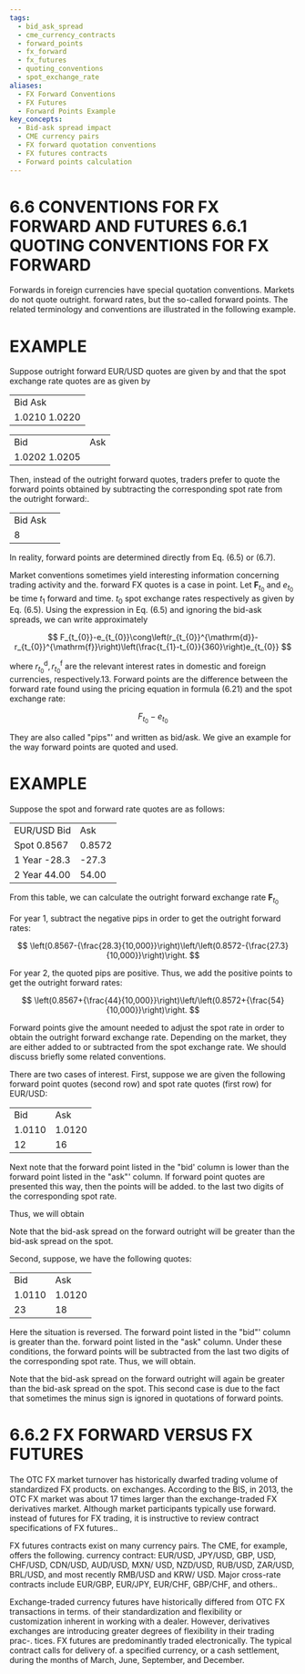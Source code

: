 ```yaml
---
tags:
  - bid_ask_spread
  - cme_currency_contracts
  - forward_points
  - fx_forward
  - fx_futures
  - quoting_conventions
  - spot_exchange_rate
aliases:
  - FX Forward Conventions
  - FX Futures
  - Forward Points Example
key_concepts:
  - Bid-ask spread impact
  - CME currency pairs
  - FX forward quotation conventions
  - FX futures contracts
  - Forward points calculation
---
```


# 6.6 CONVENTIONS FOR FX FORWARD AND FUTURES 6.6.1 QUOTING CONVENTIONS FOR FX FORWARD  

Forwards in foreign currencies have special quotation conventions. Markets do not quote outright. forward rates, but the so-called forward points. The related terminology and conventions are illustrated in the following example.  

# EXAMPLE  

Suppose outright forward EUR/USD quotes are given by and that the spot exchange rate quotes are as given by  

<html><body><table><tr><td>Bid Ask</td></tr><tr><td>1.0210 1.0220</td></tr></table></body></html>  

<html><body><table><tr><td>Bid</td><td>Ask</td></tr><tr><td>1.0202 1.0205</td><td></td></tr></table></body></html>  

Then, instead of the outright forward quotes, traders prefer to quote the forward points obtained by subtracting the corresponding spot rate from the outright forward:.  

<html><body><table><tr><td>Bid Ask</td><td></td></tr><tr><td>8</td><td></td></tr></table></body></html>  

In reality, forward points are determined directly from Eq. (6.5) or (6.7).  

Market conventions sometimes yield interesting information concerning trading activity and the. forward FX quotes is a case in point. Let $\boldsymbol{F}_{t_{0}}$ and $e_{t_{0}}$ be time $t_{1}$ forward and time. $t_{0}$ spot exchange rates respectively as given by Eq. (6.5). Using the expression in Eq. (6.5) and ignoring the bid-ask spreads, we can write approximately  

$$
F_{t_{0}}-e_{t_{0}}\cong\left(r_{t_{0}}^{\mathrm{d}}-r_{t_{0}}^{\mathrm{f}}\right)\left(\frac{t_{1}-t_{0}}{360}\right)e_{t_{0}}
$$  

where $r_{t_{0}}^{\mathrm{d}},r_{t_{0}}^{\mathrm{f}}$ are the relevant interest rates in domestic and foreign currencies, respectively.13. Forward points are the difference between the forward rate found using the pricing equation in formula (6.21) and the spot exchange rate:  

$$
F_{t_{0}}-e_{t_{0}}
$$  

They are also called "pips"' and written as bid/ask. We give an example for the way forward points are quoted and used.  

# EXAMPLE  

Suppose the spot and forward rate quotes are as follows:  

<html><body><table><tr><td>EUR/USD Bid</td><td>Ask</td></tr><tr><td>Spot 0.8567</td><td>0.8572</td></tr><tr><td>1 Year -28.3</td><td>-27.3</td></tr><tr><td>2 Year 44.00</td><td>54.00</td></tr></table></body></html>  

From this table, we can calculate the outright forward exchange rate $\boldsymbol{F}_{t_{0}}$  

For year 1, subtract the negative pips in order to get the outright forward rates:  

$$
\left(0.8567-{\frac{28.3}{10,000}}\right)\left/\left(0.8572-{\frac{27.3}{10,000}}\right)\right.
$$  

For year 2, the quoted pips are positive. Thus, we add the positive points to get the outright forward rates:  

$$
\left(0.8567+{\frac{44}{10,000}}\right)\left/\left(0.8572+{\frac{54}{10,000}}\right)\right.
$$  

Forward points give the amount needed to adjust the spot rate in order to obtain the outright forward exchange rate. Depending on the market, they are either added to or subtracted from the spot exchange rate. We should discuss briefly some related conventions.  

There are two cases of interest. First, suppose we are given the following forward point quotes (second row) and spot rate quotes (first row) for EUR/USD:  

<html><body><table><tr><td>Bid</td><td>Ask</td></tr><tr><td>1.0110</td><td>1.0120</td></tr><tr><td>12</td><td>16</td></tr></table></body></html>  

Next note that the forward point listed in the "bid' column is lower than the forward point listed in the "ask"' column. If forward point quotes are presented this way, then the points will be added. to the last two digits of the corresponding spot rate.  

Thus, we will obtain  

Note that the bid-ask spread on the forward outright will be greater than the bid-ask spread on the spot.  

Second, suppose, we have the following quotes:  

<html><body><table><tr><td>Bid</td><td>Ask</td></tr><tr><td>1.0110</td><td>1.0120</td></tr><tr><td>23</td><td>18</td></tr></table></body></html>  

Here the situation is reversed. The forward point listed in the "bid"' column is greater than the. forward point listed in the "ask" column. Under these conditions, the forward points will be subtracted from the last two digits of the corresponding spot rate. Thus, we will obtain.  

Note that the bid-ask spread on the forward outright will again be greater than the bid-ask spread on the spot. This second case is due to the fact that sometimes the minus sign is ignored in quotations of forward points.  

# 6.6.2 FX FORWARD VERSUS FX FUTURES  

The OTC FX market turnover has historically dwarfed trading volume of standardized FX products. on exchanges. According to the BIS, in 2013, the OTC FX market was about 17 times larger than the exchange-traded FX derivatives market. Although market participants typically use forward. instead of futures for FX trading, it is instructive to review contract specifications of FX futures..  

FX futures contracts exist on many currency pairs. The CME, for example, offers the following. currency contract: EUR/USD, JPY/USD, GBP, USD, CHF/USD, CDN/USD, AUD/USD, MXN/ USD, NZD/USD, RUB/USD, ZAR/USD, BRL/USD, and most recently RMB/USD and KRW/ USD. Major cross-rate contracts include EUR/GBP, EUR/JPY, EUR/CHF, GBP/CHF, and others..  

Exchange-traded currency futures have historically differed from OTC FX transactions in terms. of their standardization and flexibility or customization inherent in working with a dealer. However, derivatives exchanges are introducing greater degrees of flexibility in their trading prac-. tices. FX futures are predominantly traded electronically. The typical contract calls for delivery of. a specified currency, or a cash settlement, during the months of March, June, September, and December.  
